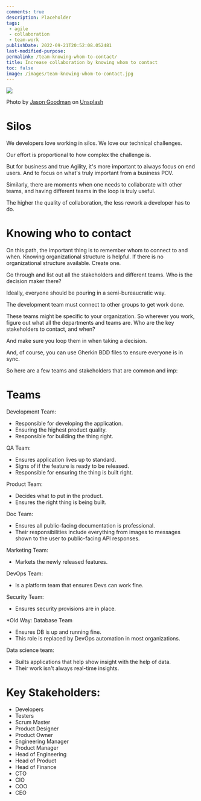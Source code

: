 ```yaml
---
comments: true
description: Placeholder 
tags:
 - agile
 - collaboration
 - team-work
publishDate: 2022-09-21T20:52:08.052481
last-modified-purpose:
permalink: /team-knowing-whom-to-contact/
title: Increase collaboration by knowing whom to contact
toc: false
image: /images/team-knowing-whom-to-contact.jpg
---
```

![](/images/team-knowing-whom-to-contact.jpg)

Photo by <a href="https://unsplash.com/@jasongoodman_youxventures?utm_source=unsplash&utm_medium=referral&utm_content=creditCopyText">Jason Goodman</a> on <a href="https://unsplash.com/s/photos/team?utm_source=unsplash&utm_medium=referral&utm_content=creditCopyText">Unsplash</a>

# Silos

We developers love working in silos. We love our technical challenges.

Our effort is proportional to how complex the challenge is.

But for business and true Agility, it's more important to always focus on end users. And to focus on what's truly important from a business POV. 

Similarly, there are moments when one needs to collaborate with other teams, and having different teams in the loop is truly useful.

The higher the quality of collaboration, the less rework a developer has to do.

# Knowing who to contact

On this path, the important thing is to remember whom to connect to and when. Knowing organizational structure is helpful. If there is no organizational structure available. Create one.

Go through and list out all the stakeholders and different teams. Who is the decision maker there?

Ideally, everyone should be pouring in a semi-bureaucratic way.

The development team must connect to other groups to get work done.

These teams might be specific to your organization. So wherever you work, figure out what all the departments and teams are. Who are the key stakeholders to contact, and when?

And make sure you loop them in when taking a decision.

And, of course, you can use Gherkin BDD files to ensure everyone is in sync.

So here are a few teams and stakeholders that are common and imp:

# Teams

Development Team: 
- Responsible for developing the application.
- Ensuring the highest product quality.
- Responsible for building the thing right.

QA Team:
- Ensures application lives up to standard.
- Signs of if the feature is ready to be released.
- Responsible for ensuring the thing is built right.

Product Team:
- Decides what to put in the product.
- Ensures the right thing is being built.

Doc Team:
- Ensures all public-facing documentation is professional.
- Their responsibilities include everything from images to messages shown to the user to public-facing API responses.

Marketing Team:
- Markets the newly released features.

DevOps Team:
- Is a platform team that ensures Devs can work fine.

Security Team:
- Ensures security provisions are in place.

*Old Way: Database Team
- Ensures DB is up and running fine.
- This role is replaced by DevOps automation in most organizations.

Data science team:
- Builts applications that help show insight with the help of data.
- Their work isn't always real-time insights.

# Key Stakeholders:

- Developers
- Testers
- Scrum Master
- Product Designer
- Product Owner
- Engineering Manager
- Product Manager
- Head of Engineering
- Head of Product
- Head of Finance
- CTO
- CIO
- COO
- CEO